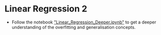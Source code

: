 # Linear Regression 2


- Follow the notebook ["Linear_Regression_Deeper.ipynb"](https://colab.research.google.com/github/michalis0/DataMining_and_MachineLearning/blob/master/week4/Linear_Regression_Deeper.ipynb#scrollTo=1K6vWbOsh95y) to get a deeper understanding of the overfitting and generalisation concepts.

